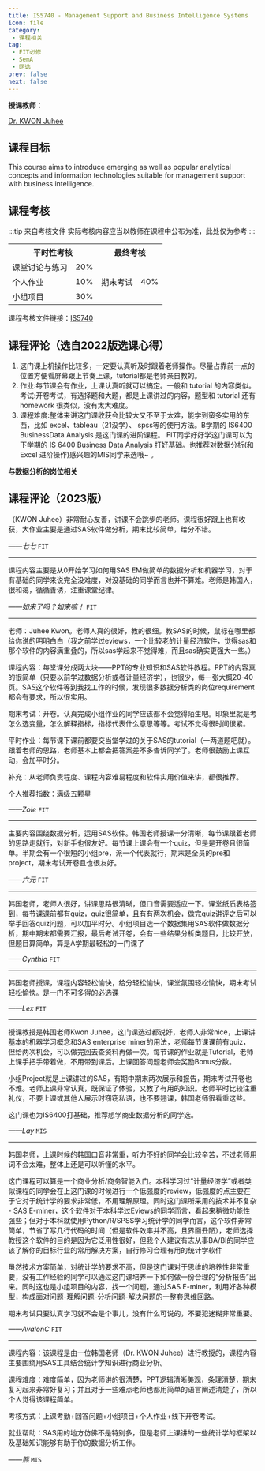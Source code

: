 ```yaml
---
title: IS5740 - Management Support and Business Intelligence Systems
icon: file
category:
 - 课程相关
tag:
 - FIT必修
 - SemA
 - 网选
prev: false
next: false
---
```


**授课教师：**

[Dr. KWON Juhee](https://www.cb.cityu.edu.hk/staff/juhekwon/)

<!-- more -->

## 课程目标

This course aims to introduce emerging as well as popular analytical concepts and information technologies suitable for management support with business intelligence.

## 课程考核

:::tip 来自考核文件
实际考核内容应当以教师在课程中公布为准，此处仅为参考
:::

<table>
    <tr>
        <th colspan=2>
            平时性考核
        </th>
        <th colspan=2>
            最终考核
        </th>
    </tr>
    <tr>
        <td>
            课堂讨论与练习
        </td>
        <td>
            20%
        </td>
        <td rowspan=4>
            期末考试
        </td>
        <td rowspan=4>
            40%
        </td>
    <tr>
    </tr>
        <td>
            个人作业
        </td>
        <td>
            10%
        </td>
    </tr>
    <tr>
        <td>
            小组项目
        </td>
        <td>
            30%
        </td>
    </tr>
</table>

课程考核文件链接：[IS5740](https://www.cityu.edu.hk/catalogue/pg/202324/course/IS5740.pdf)

## 课程评论（选自2022版选课心得）

1. 这门课上机操作比较多，一定要认真听及时跟着老师操作。尽量占靠前一点的位置方便看屏幕跟上节奏上课，tutorial都是老师亲自教的。
2. 作业:每节课会有作业，上课认真听就可以搞定。一般和 tutorial 的内容类似。 考试:开卷考试，有选择题和大题，都是上课讲过的内容，题型和 tutorial 还有 homework 很类似，没有太大难度。
3. 课程难度:整体来讲这门课收获会比较大又不至于太难，能学到蛮多实用的东西，比如 excel、tableau（21没学）、 spss等的使用方法。B学期的 IS6400 BusinessData Analysis 是这门课的进阶课程。
FIT同学好好学这门课可以为下学期的 IS 6400 Business Data Analysis 打好基础。也推荐对数据分析(和 Excel 进阶操作)感兴趣的MIS同学来选哦~ 。

**与数据分析的岗位相关**

## 课程评论（2023版）

（KWON Juhee）非常耐心友善，讲课不会跳步的老师。课程很好跟上也有收获，大作业主要是通过SAS软件做分析，期末比较简单，给分不错。

_——七七_ `FIT`

---

课程内容主要是从0开始学习如何用SAS EM做简单的数据分析和机器学习，对于有基础的同学来说完全没难度，对没基础的同学而言也并不算难。老师是韩国人，很和蔼，循循善诱，注重课堂纪律。

_——如来了吗？如来嘛！_ `FIT`

---

老师：Juhee Kwon。老师人真的很好，教的很细。教SAS的时候，鼠标在哪里都给你说的明明白白（我之前学过eviews，一个比较老的计量经济软件，觉得sas和那个软件的内容满重叠的，所以sas学起来不觉得难，而且sas确实更强大一些。）

课程内容：每堂课分成两大块——PPT的专业知识和SAS软件教程。PPT的内容真的很简单（只要以前学过数据分析或者计量经济学），也很少，每一张大概20-40页。SAS这个软件等到我找工作的时候，发现很多数据分析类的岗位requirement都会有要求，所以很实用。

期末考试：开卷。认真完成小组作业的同学应该都不会觉得陌生吧。印象里就是考怎么选变量，怎么解释指标，指标代表什么意思等等。考试不觉得很时间很紧。

平时作业：每节课下课前都要交当堂学过的关于SAS的tutorial（一两道题吧就）。跟着老师的思路，老师基本上都会把答案差不多告诉同学了。老师很鼓励上课互动，会加平时分。

补充：从老师负责程度、课程内容难易程度和软件实用价值来讲，都很推荐。

个人推荐指数：满级五颗星

_——Zoie_ `FIT`

---

主要内容围绕数据分析，运用SAS软件。韩国老师授课十分清晰，每节课跟着老师的思路走就行，对新手也很友好。每节课上课会有一个quiz，但是是开卷且很简单。半期会有一个很短的小组pre，派一个代表就行，期末是全员的pre和project，期末考试开卷且也很友好。

_——六元_ `FIT`

---

韩国老师，老师人很好，讲课思路很清晰，但口音需要适应一下。课堂纸质表格签到，每节课课前都有quiz，quiz很简单，且有有两次机会，做完quiz讲评之后可以举手回答quiz问题，可以加平时分。小组项目选一个数据集用SAS软件做数据分析，期中期末都需要汇报，最后考试开卷，会有一些结果分析类题目，比较开放，但题目算简单，算是A学期最轻松的一门课了

_——Cynthia_ `FIT`

---

韩国老师授课，课程内容轻松愉快，给分轻松愉快，课堂氛围轻松愉快，期末考试轻松愉快。是一门不可多得的必选课

_——Lex_ `FIT`

---

授课教授是韩国老师Kwon Juhee，这门课选过都说好，老师人非常nice，上课讲基本的机器学习概念和SAS enterprise miner的用法，老师每节课课前有quiz，但给两次机会，可以做完回去查资料再做一次。每节课的作业就是Tutorial，老师上课手把手带着做，不用带到课后。上课回答问题老师会奖励Bonus分数。

小组Project就是上课讲过的SAS，有期中期末两次展示和报告，期末考试开卷也不难。老师上课非常认真，既保证了体验，又教了有用的知识。老师平时比较注重礼仪，不要上课或其他人展示时窃窃私语，也不要翘课，韩国老师很看重这些。

这门课也为IS6400打基础，推荐想学商业数据分析的同学选。

_——Lay_ `MIS`

---

韩国老师，上课时候的韩国口音非常重，听力不好的同学会比较辛苦，不过老师用词不会太难，整体上还是可以听懂的水平。

这门课程可以算是一个商业分析/商务智能入门。本科学习过“计量经济学”或者类似课程的同学会在上这门课的时候进行一个低强度的review，低强度的点主要在于它对于统计学的要求非常低，不用理解原理。同时这门课所采用的技术并不复杂 - SAS E-miner，这个软件对于本科学过Eviews的同学而言，看起来稍微功能性强些；但对于本科就使用Python/R/SPSS学习统计学的同学而言，这个软件非常简单，节省了写几行代码的时间（但是软件效率并不高，且界面丑陋），老师选择教授这个软件的目的是因为它泛用性很好，但我个人建议有志从事BA/BI的同学应该了解你的目标行业的常用解决方案，自行修习合理有用的统计学软件

虽然技术方案简单，对统计学的要求不高，但是这门课对于思维的培养性非常重要，没有工作经验的同学可以通过这门课培养一下如何做一份合理的“分析报告”出来。同时这也是小组项目的内容，找一个问题，通过SAS E-miner，利用好各种模型，构成面对问题-理解问题-分析问题-解决问题的一整套思维回路。

期末考试只要认真学习就不会是个事儿，没有什么可说的，不要犯迷糊非常重要。

_——AvalonC_ `FIT`

---

课程内容：该课程是由一位韩国老师（Dr. KWON Juhee）进行教授的，课程内容主要围绕用SAS工具结合统计学知识进行商业分析。

课程难度：难度简单，因为老师讲的很清楚，PPT逻辑清晰美观，条理清楚，期末复习起来非常好复习；并且对于一些难点老师也都用简单的语言阐述清楚了，所以个人觉得该课程简单。

考核方式：上课考勤+回答问题+小组项目+个人作业+线下开卷考试。

就业帮助：SAS用的地方仿佛不是特别多，但是老师上课讲的一些统计学的框架以及基础知识能够有助于你的数据分析工作。

_——熊_ `MIS`
